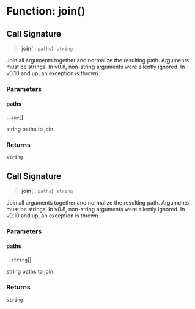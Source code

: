 # Function: join()

## Call Signature

> **join**(...`paths`): `string`

Join all arguments together and normalize the resulting path.
Arguments must be strings. In v0.8, non-string arguments were silently ignored. In v0.10 and up, an exception is thrown.

### Parameters

#### paths

...`any`[]

string paths to join.

### Returns

`string`

## Call Signature

> **join**(...`paths`): `string`

Join all arguments together and normalize the resulting path.
Arguments must be strings. In v0.8, non-string arguments were silently ignored. In v0.10 and up, an exception is thrown.

### Parameters

#### paths

...`string`[]

string paths to join.

### Returns

`string`
